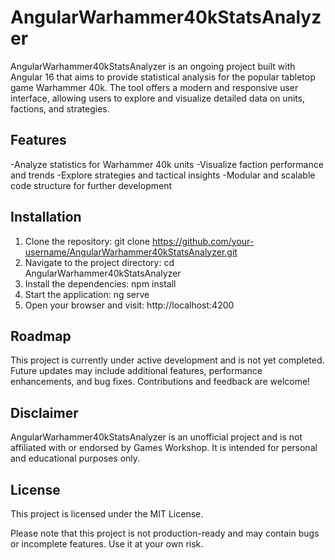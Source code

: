 # AngularWarhammer40kStatsAnalyzer
AngularWarhammer40kStatsAnalyzer is an ongoing project built with Angular 16 that aims to provide statistical analysis for the popular tabletop game Warhammer 40k. The tool offers a modern and responsive user interface, allowing users to explore and visualize detailed data on units, factions, and strategies.

## Features
-Analyze statistics for Warhammer 40k units
-Visualize faction performance and trends
-Explore strategies and tactical insights
-Modular and scalable code structure for further development
## Installation
1. Clone the repository: git clone https://github.com/your-username/AngularWarhammer40kStatsAnalyzer.git
2. Navigate to the project directory: cd AngularWarhammer40kStatsAnalyzer
3. Install the dependencies: npm install
4. Start the application: ng serve
5. Open your browser and visit: http://localhost:4200
## Roadmap
This project is currently under active development and is not yet completed. Future updates may include additional features, performance enhancements, and bug fixes. Contributions and feedback are welcome!

## Disclaimer
AngularWarhammer40kStatsAnalyzer is an unofficial project and is not affiliated with or endorsed by Games Workshop. It is intended for personal and educational purposes only.

## License
This project is licensed under the MIT License.

Please note that this project is not production-ready and may contain bugs or incomplete features. Use it at your own risk.